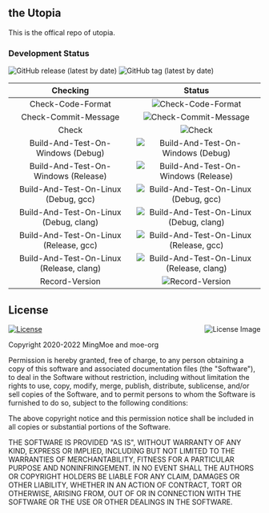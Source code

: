 ## the Utopia
This is the offical repo of utopia.

### Development Status

<img alt="GitHub release (latest by date)" src="https://img.shields.io/github/v/release/mingmoe/utopia?style=for-the-badge">
<img alt="GitHub tag (latest by date)" src="https://img.shields.io/github/v/tag/mingmoe/utopia?label=snapshot&style=for-the-badge">

<!---ubadge-auto-list-begin-->
| Checking | Status |
| :-------:|:------:|
| Check-Code-Format | ![Check-Code-Format](https://img.shields.io/badge/build-passing-green?style=for-the-badge&logo=githubactions&logoColor=white) |
| Check-Commit-Message | ![Check-Commit-Message](https://img.shields.io/badge/build-passing-green?style=for-the-badge&logo=githubactions&logoColor=white) |
| Check | ![Check](https://img.shields.io/badge/build-passing-green?style=for-the-badge&logo=githubactions&logoColor=white) |
| Build-And-Test-On-Windows (Debug) | ![Build-And-Test-On-Windows (Debug)](https://img.shields.io/badge/build-passing-green?style=for-the-badge&logo=githubactions&logoColor=white) |
| Build-And-Test-On-Windows (Release) | ![Build-And-Test-On-Windows (Release)](https://img.shields.io/badge/build-passing-green?style=for-the-badge&logo=githubactions&logoColor=white) |
| Build-And-Test-On-Linux (Debug, gcc) | ![Build-And-Test-On-Linux (Debug, gcc)](https://img.shields.io/badge/build-failed-red?style=for-the-badge&logo=githubactions&logoColor=white) |
| Build-And-Test-On-Linux (Debug, clang) | ![Build-And-Test-On-Linux (Debug, clang)](https://img.shields.io/badge/build-cancelled-lightgrey?style=for-the-badge&logo=githubactions&logoColor=white) |
| Build-And-Test-On-Linux (Release, gcc) | ![Build-And-Test-On-Linux (Release, gcc)](https://img.shields.io/badge/build-cancelled-lightgrey?style=for-the-badge&logo=githubactions&logoColor=white) |
| Build-And-Test-On-Linux (Release, clang) | ![Build-And-Test-On-Linux (Release, clang)](https://img.shields.io/badge/build-cancelled-lightgrey?style=for-the-badge&logo=githubactions&logoColor=white) |
| Record-Version | ![Record-Version](https://img.shields.io/badge/build-skipped-lightgrey?style=for-the-badge&logo=githubactions&logoColor=white) |
<!---ubadge-auto-list-end-->

## License

<a href="http://opensource.org/licenses/MIT" target="_blank">
<img align="right" alt="License Image" src="http://opensource.org/trademarks/opensource/OSI-Approved-License-100x137.png">
<img align="center" alt="License" src="https://img.shields.io/github/license/moe-org/utopia?style=for-the-badge" />
</a>

Copyright 2020-2022 MingMoe and moe-org

Permission is hereby granted, free of charge, to any person obtaining a copy of this software and associated
documentation files (the "Software"), to deal in the Software without restriction, including without limitation the
rights to use, copy, modify, merge, publish, distribute, sublicense, and/or sell copies of the Software, and to permit
persons to whom the Software is furnished to do so, subject to the following conditions:

The above copyright notice and this permission notice shall be included in all copies or substantial portions of the
Software.

THE SOFTWARE IS PROVIDED "AS IS", WITHOUT WARRANTY OF ANY KIND, EXPRESS OR IMPLIED, INCLUDING BUT NOT LIMITED TO THE
WARRANTIES OF MERCHANTABILITY, FITNESS FOR A PARTICULAR PURPOSE AND NONINFRINGEMENT. IN NO EVENT SHALL THE AUTHORS OR
COPYRIGHT HOLDERS BE LIABLE FOR ANY CLAIM, DAMAGES OR OTHER LIABILITY, WHETHER IN AN ACTION OF CONTRACT, TORT OR
OTHERWISE, ARISING FROM, OUT OF OR IN CONNECTION WITH THE SOFTWARE OR THE USE OR OTHER DEALINGS IN THE SOFTWARE.

